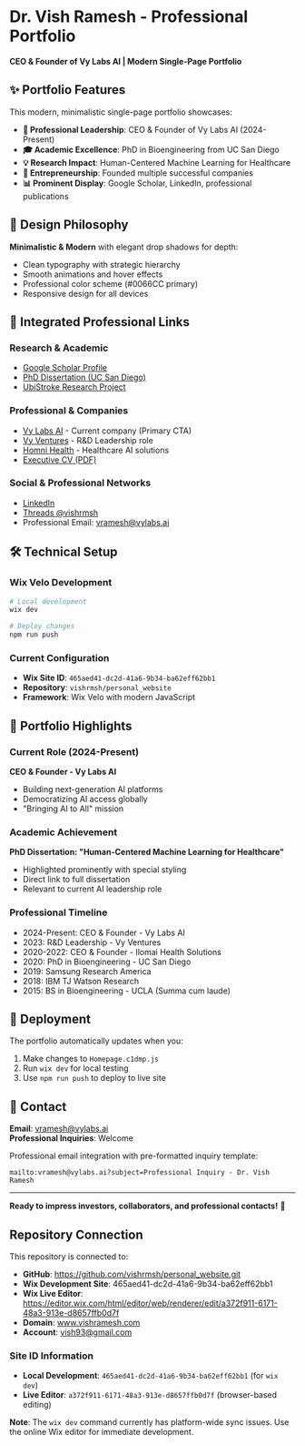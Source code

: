 # Dr. Vish Ramesh - Professional Portfolio

**CEO & Founder of Vy Labs AI | Modern Single-Page Portfolio**

## ✨ Portfolio Features

This modern, minimalistic single-page portfolio showcases:

- **🎯 Professional Leadership**: CEO & Founder of Vy Labs AI (2024-Present)
- **🎓 Academic Excellence**: PhD in Bioengineering from UC San Diego
- **💡 Research Impact**: Human-Centered Machine Learning for Healthcare
- **🚀 Entrepreneurship**: Founded multiple successful companies
- **📊 Prominent Display**: Google Scholar, LinkedIn, professional publications

## 🎨 Design Philosophy

**Minimalistic & Modern** with elegant drop shadows for depth:
- Clean typography with strategic hierarchy
- Smooth animations and hover effects
- Professional color scheme (#0066CC primary)
- Responsive design for all devices

## 🔗 Integrated Professional Links

### Research & Academic
- [Google Scholar Profile](https://scholar.google.com/citations?user=ePqYlWoAAAAJ&hl=en&oi=ao)
- [PhD Dissertation (UC San Diego)](https://escholarship.org/content/qt2g61p87c/qt2g61p87c_noSplash_4f64d6ca52484dc00a698b4f914266c3.pdf)
- [UbiStroke Research Project](https://hxi.ucsd.edu/project/ubistroke/)

### Professional & Companies
- [Vy Labs AI](https://vylabs.ai/) - Current company (Primary CTA)
- [Vy Ventures](https://vy.ventures/) - R&D Leadership role
- [Homni Health](https://www.homnihealth.com/) - Healthcare AI solutions
- [Executive CV (PDF)](https://www.vishramesh.com/_files/ugd/9504ed_a4bc83f62935453aac4f1e6ce35e02cc.pdf)

### Social & Professional Networks
- [LinkedIn](https://www.linkedin.com/in/vishramesh/)
- [Threads @vishrmsh](https://www.threads.net/@vishrmsh)
- Professional Email: vramesh@vylabs.ai

## 🛠️ Technical Setup

### Wix Velo Development
```bash
# Local development
wix dev

# Deploy changes
npm run push
```

### Current Configuration
- **Wix Site ID**: `465aed41-dc2d-41a6-9b34-ba62eff62bb1`
- **Repository**: `vishrmsh/personal_website`
- **Framework**: Wix Velo with modern JavaScript

## 📱 Portfolio Highlights

### Current Role (2024-Present)
**CEO & Founder - Vy Labs AI**
- Building next-generation AI platforms
- Democratizing AI access globally
- "Bringing AI to All" mission

### Academic Achievement
**PhD Dissertation: "Human-Centered Machine Learning for Healthcare"**
- Highlighted prominently with special styling
- Direct link to full dissertation
- Relevant to current AI leadership role

### Professional Timeline
- 2024-Present: CEO & Founder - Vy Labs AI
- 2023: R&D Leadership - Vy Ventures
- 2020-2022: CEO & Founder - Ilomai Health Solutions
- 2020: PhD in Bioengineering - UC San Diego
- 2019: Samsung Research America
- 2018: IBM TJ Watson Research
- 2015: BS in Bioengineering - UCLA (Summa cum laude)

## 🚀 Deployment

The portfolio automatically updates when you:
1. Make changes to `Homepage.c1dmp.js`
2. Run `wix dev` for local testing
3. Use `npm run push` to deploy to live site

## 📧 Contact

**Email**: vramesh@vylabs.ai  
**Professional Inquiries**: Welcome

Professional email integration with pre-formatted inquiry template:
```
mailto:vramesh@vylabs.ai?subject=Professional Inquiry - Dr. Vish Ramesh
```

---

**Ready to impress investors, collaborators, and professional contacts!** 🎯

## Repository Connection

This repository is connected to:
- **GitHub**: https://github.com/vishrmsh/personal_website.git
- **Wix Development Site**: 465aed41-dc2d-41a6-9b34-ba62eff62bb1
- **Wix Live Editor**: https://editor.wix.com/html/editor/web/renderer/edit/a372f911-6171-48a3-913e-d8657ffb0d7f
- **Domain**: www.vishramesh.com
- **Account**: vish93@gmail.com

### Site ID Information
- **Local Development**: `465aed41-dc2d-41a6-9b34-ba62eff62bb1` (for `wix dev`)
- **Live Editor**: `a372f911-6171-48a3-913e-d8657ffb0d7f` (browser-based editing)

**Note**: The `wix dev` command currently has platform-wide sync issues. Use the online Wix editor for immediate development.
